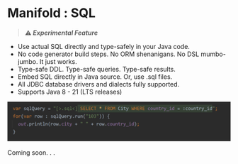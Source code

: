 # Manifold : SQL

>**⚠ _Experimental Feature_**
                   
- Use actual SQL directly and type-safely in your Java code.<br>
- No code generator build steps. No ORM shenanigans. No DSL mumbo-jumbo. It just works.<br>
- Type-safe DDL. Type-safe queries. Type-safe results.<br>
- Embed SQL directly in Java source. Or, use .sql files.<br>
- All JDBC database drivers and dialects fully supported.<br>
- Supports Java 8 - 21 (LTS releases)
                                                      
![img.png](img.png)

Coming soon. . .


